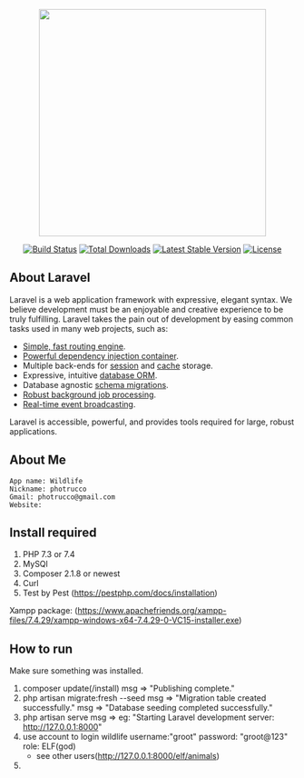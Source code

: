 <p align="center"><a href="https://laravel.com" target="_blank"><img src="https://raw.githubusercontent.com/laravel/art/master/logo-lockup/5%20SVG/2%20CMYK/1%20Full%20Color/laravel-logolockup-cmyk-red.svg" width="400"></a></p>

<p align="center">
<a href="https://travis-ci.org/laravel/framework"><img src="https://travis-ci.org/laravel/framework.svg" alt="Build Status"></a>
<a href="https://packagist.org/packages/laravel/framework"><img src="https://img.shields.io/packagist/dt/laravel/framework" alt="Total Downloads"></a>
<a href="https://packagist.org/packages/laravel/framework"><img src="https://img.shields.io/packagist/v/laravel/framework" alt="Latest Stable Version"></a>
<a href="https://packagist.org/packages/laravel/framework"><img src="https://img.shields.io/packagist/l/laravel/framework" alt="License"></a>
</p>

## About Laravel

Laravel is a web application framework with expressive, elegant syntax. We believe development must be an enjoyable and creative experience to be truly fulfilling. Laravel takes the pain out of development by easing common tasks used in many web projects, such as:

- [Simple, fast routing engine](https://laravel.com/docs/routing).
- [Powerful dependency injection container](https://laravel.com/docs/container).
- Multiple back-ends for [session](https://laravel.com/docs/session) and [cache](https://laravel.com/docs/cache) storage.
- Expressive, intuitive [database ORM](https://laravel.com/docs/eloquent).
- Database agnostic [schema migrations](https://laravel.com/docs/migrations).
- [Robust background job processing](https://laravel.com/docs/queues).
- [Real-time event broadcasting](https://laravel.com/docs/broadcasting).

Laravel is accessible, powerful, and provides tools required for large, robust applications.

## About Me
	App name: Wildlife
	Nickname: photrucco
	Gmail: photrucco@gmail.com
	Website:

## Install required

1. PHP 7.3 or 7.4
2. MySQl
3. Composer 2.1.8 or newest
4. Curl
5. Test by Pest (https://pestphp.com/docs/installation)

Xampp package: (https://www.apachefriends.org/xampp-files/7.4.29/xampp-windows-x64-7.4.29-0-VC15-installer.exe)



## How to run

Make sure something was installed.

1. composer update(/install)
	msg => "Publishing complete."
2. php artisan migrate:fresh --seed
	msg => "Migration table created successfully."
	msg => "Database seeding completed successfully."
3. php artisan serve 
	msg => eg: "Starting Laravel development server: http://127.0.0.1:8000"
4. use account to login wildlife
	username:"groot"
	password: "groot@123"
	role: ELF(god)
	- see other users(http://127.0.0.1:8000/elf/animals)
5. 


